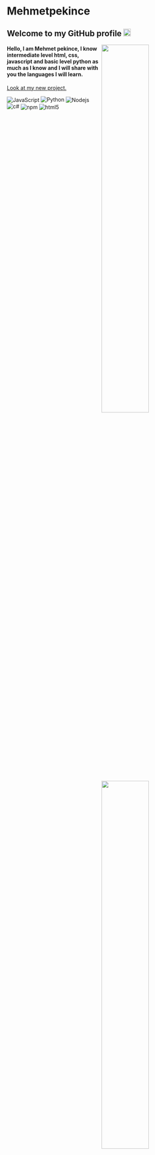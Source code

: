 # Mehmetpekince
<h2>Welcome to my GitHub profile <img src="https://media.giphy.com/media/Q7LHmoFwVP6Yc1swZs/giphy.gif" height="20px"></h2>

<img width="50%" align="right" src="https://github-readme-stats.vercel.app/api?username=By-tcmp25&count_private=true&show_icons=true&theme=dark&hide_border=true&include_all_commits=true">
<img width="50%" height="1px" align="right" src="https://i.imgur.com/DkKayja.png">
<img width="50%" align="right" src="https://github-readme-stats.vercel.app/api/top-langs/?username=By-tcmp25&theme=dark&hide_border=true&layout=compact">
 
<h4>Hello, I am Mehmet pekince, I know intermediate level html, css, javascript and basic level python as much as I know and I will share with you the languages ​​I will learn.</h4>

[Look at my new project.](https://github.com/By-tcmp25)

<img alt="JavaScript" align="center" src="https://img.shields.io/badge/-Javascript-edb200?style=flat-square&logo=javascript&logoColor=white" /> <img alt="Python" src="https://img.shields.io/badge/python-%2314354C.svg?&style=for-the-badge&logo=python&logoColor=white%22/%3E" /> <img alt="Nodejs" align="center" src="https://img.shields.io/badge/-Nodejs-43853d?style=flat-square&logo=Node.js&logoColor=white" /> <img alt="c#" src="https://img.shields.io/badge/c%23-%23239120.svg?&style=for-the-badge&logo=c-sharp&logoColor=white%22/%3E" /> <img alt="npm" align="center" src="https://img.shields.io/badge/-NPM-CB3837?style=flat-square&logo=npm&logoColor=white" /> <img alt="html5" align="center" src="https://img.shields.io/badge/-HTML5-E34F26?style=flat-square&logo=html5&logoColor=white" />
